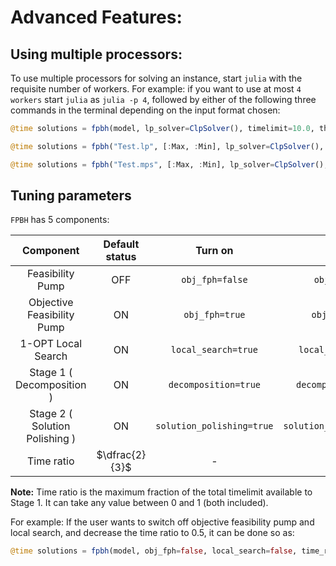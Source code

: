 # Advanced Features: #

## Using multiple processors: ##

To use multiple processors for solving an instance, start `julia` with the requisite number of workers. For example: if you want to use at most `4 workers` start `julia` as `julia -p 4`, followed by either of the following three commands in the terminal depending on the input format chosen:

```julia
@time solutions = fpbh(model, lp_solver=ClpSolver(), timelimit=10.0, threads=4)
```

```julia
@time solutions = fpbh("Test.lp", [:Max, :Min], lp_solver=ClpSolver(), timelimit=10.0, threads=4)
```

```julia
@time solutions = fpbh("Test.mps", [:Max, :Min], lp_solver=ClpSolver(), timelimit=10.0, threads=4)
```

## Tuning parameters ##

`FPBH` has 5 components:

|Component|Default status|Turn on|Turn off|
|:-------:|:------------:|:-----:|:------:|
|Feasibility Pump|OFF|`obj_fph=false`|`obj_fph=true`|
|Objective Feasibility Pump|ON|`obj_fph=true`|`obj_fph=false`|
|1-OPT Local Search|ON|`local_search=true`|`local_search=false`|
|Stage 1 ( Decomposition )|ON|`decomposition=true`|`decomposition=false`|
|Stage 2 ( Solution Polishing )|ON|`solution_polishing=true`|`solution_polishing=false`|
|Time ratio|$\dfrac{2}{3}$|-|-|

**Note:** Time ratio is the maximum fraction of the total timelimit available to Stage 1. It can take any value between 0 and 1 (both included).

For example: If the user wants to switch off objective feasibility pump and local search, and decrease the time ratio to 0.5, it can be done so as:

```julia
@time solutions = fpbh(model, obj_fph=false, local_search=false, time_ratio=0.5, timelimit=10.0)
```
